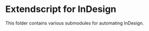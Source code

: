 Extendscript for InDesign  
=============================

This folder contains various submodules for automating InDesign.  